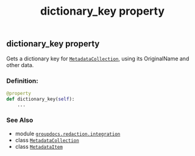 ﻿---
title: dictionary_key property
second_title: GroupDocs.Redaction for Python via .NET API References
description: 
type: docs
weight: 60
url: /groupdocs.redaction.integration/metadataitem/dictionary_key/
is_root: false
---

## dictionary_key property


Gets a dictionary key for [`MetadataCollection`](/redaction/python-net/groupdocs.redaction.integration/metadatacollection), using its OriginalName and other data.
### Definition:
```python
@property
def dictionary_key(self):
    ...
```

### See Also
* module [`groupdocs.redaction.integration`](../../)
* class [`MetadataCollection`](/redaction/python-net/groupdocs.redaction.integration/metadatacollection)
* class [`MetadataItem`](/redaction/python-net/groupdocs.redaction.integration/metadataitem)

